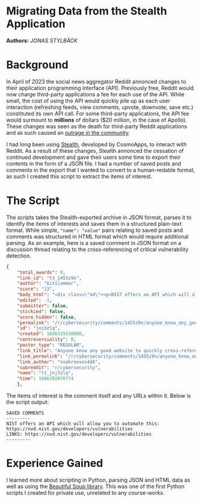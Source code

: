 Migrating Data from the Stealth Application
==============
**Authors:** *JONAS STYLBÄCK*

# Background

In April of 2023 the social news aggregator Reddit annonced changes to their application programming interface (API). Previously free, Reddit would now charge third-party applications a fee for each use of the API. While small, the cost of using the API would quickly pile up as each user interaction (refreshing feeds, view comments, upvote, downvote, save etc.) constituted its own API call. For some third-party applications, the API fee would surmount to **millions** of dollars ($20 million, in the case of Apollo). These changes was seen as the death for third-party Reddit applications and as such caused an [outrage in the community](https://en.wikipedia.org/wiki/2023_Reddit_API_controversy).

I had long been using [Stealth](https://gitlab.com/cosmosapps/stealth), developed by CosmoApps, to interact with Reddit. As a result of these changes, Stealth annonced the cessation of continued development and gave their users some time to export their contents in the form of a JSON file. I had a number of saved posts and comments in the export that I wanted to convert to a human-redable format, as such I created this script to extract the items of interest.

# The Script

The scripts takes the Stealth-exported archive in JSON format, parses it to identify the items of interests and saves them in a structured plain-text format. While simple, `"name": "value"` pairs relating to saved posts and comments was structured in HTML format which would require additional parsing. As an example, here is a saved comment in JSON format on a discussion thread relating to the cross-referencing of critical vulnerability detection.

```json
{
    "total_awards": 0,
    "link_id": "t3_1455z9n",
    "author": "bitslammer",
    "score": "13",
    "body_html": "<div class=\"md\"><p>NIST offers an API which will allow you to automate this: <a href=\"https://nvd.nist.gov/developers/vulnerabilities\">https://nvd.nist.gov/developers/vulnerabilities</a></p>\n</div>",
    "edited": -1,
    "submitter": false,
    "stickied": false,
    "score_hidden": false,
    "permalink": "/r/cybersecurity/comments/1455z9n/anyone_know_any_good_website_to_quickly/jnj3zlq/",
    "id": "jnj3zlq",
    "created": 1686319310000,
    "controversiality": 0,
    "poster_type": "REGULAR",
    "link_title": "Anyone know any good website to quickly cross-reference CVE's that isn't the NIST website?",
    "link_permalink": "/r/cybersecurity/comments/1455z9n/anyone_know_any_good_website_to_quickly/",
    "link_author": "noahreeves446",
    "subreddit": "r/cybersecurity",
    "name": "t1_jnj3zlq",
    "time": 1686392070774
    },
```

The items of interest is the comment itself and any URLs within it. Below is the script output:

```
SAVED COMMENTS
---------
NIST offers an API which will allow you to automate this: https://nvd.nist.gov/developers/vulnerabilities
LINKS: https://nvd.nist.gov/developers/vulnerabilities
---------
```

# Experience Gained

I learned more about scripting in Python, parsing JSON and HTML data as well as using the [Beautiful Soup library](https://beautiful-soup-4.readthedocs.io/en/latest/). This was one of the first Python scripts I created for private use, unrelated to any course-works.